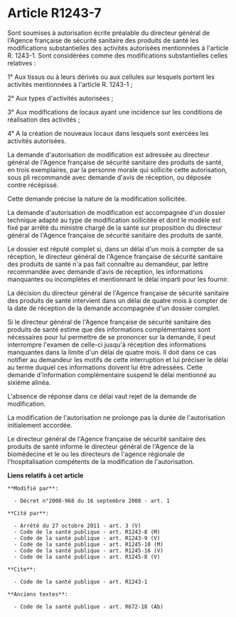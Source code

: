 # Article R1243-7

Sont soumises à autorisation écrite préalable du directeur général de l'Agence française de sécurité sanitaire des produits
de santé les modifications substantielles des activités autorisées mentionnées à l'article R. 1243-1. Sont considérées comme
des modifications substantielles celles relatives : 

1° Aux tissus ou à leurs dérivés ou aux cellules sur lesquels portent les activités mentionnées à l'article R. 1243-1 ; 

2° Aux types d'activités autorisées ; 

3° Aux modifications de locaux ayant une incidence sur les conditions de réalisation des activités ; 

4° A la création de nouveaux locaux dans lesquels sont exercées les activités autorisées. 

La demande d'autorisation de modification est adressée au directeur général de l'Agence française de sécurité sanitaire des
produits de santé, en trois exemplaires, par la personne morale qui sollicite cette autorisation, sous pli recommandé avec
demande d'avis de réception, ou déposée contre récépissé. 

Cette demande précise la nature de la modification sollicitée. 

La demande d'autorisation de modification est accompagnée d'un dossier technique adapté au type de modification sollicitée et
dont le modèle est fixé par arrêté du ministre chargé de la santé sur proposition du directeur général de l'Agence française
de sécurité sanitaire des produits de santé. 

Le dossier est réputé complet si, dans un délai d'un mois à compter de sa réception, le directeur général de l'Agence
française de sécurité sanitaire des produits de santé n'a pas fait connaître au demandeur, par lettre recommandée avec
demande d'avis de réception, les informations manquantes ou incomplètes et mentionnant le délai imparti pour les fournir. 

La décision du directeur général de l'Agence française de sécurité sanitaire des produits de santé intervient dans un délai
de quatre mois à compter de la date de réception de la demande accompagnée d'un dossier complet. 

Si le directeur général de l'Agence française de sécurité sanitaire des produits de santé estime que des informations
complémentaires sont nécessaires pour lui permettre de se prononcer sur la demande, il peut interrompre l'examen de celle-ci
jusqu'à réception des informations manquantes dans la limite d'un délai de quatre mois. Il doit dans ce cas notifier au
demandeur les motifs de cette interruption et lui préciser le délai au terme duquel ces informations doivent lui être
adressées. Cette demande d'information complémentaire suspend le délai mentionné au sixième alinéa.

L'absence de réponse dans ce délai vaut rejet de la demande de modification. 

La modification de l'autorisation ne prolonge pas la durée de l'autorisation initialement accordée. 

Le directeur général de l'Agence française de sécurité sanitaire des produits de santé informe le directeur général de
l'Agence de la biomédecine et le ou les directeurs de l'agence régionale de l'hospitalisation compétents de la modification
de l'autorisation.

**Liens relatifs à cet article**

	**Modifié par**:

	  - Décret n°2008-968 du 16 septembre 2008 - art. 1

	**Cité par**:

	  - Arrêté du 27 octobre 2011 - art. 3 (V)
	  - Code de la santé publique - art. R1243-8 (M)
	  - Code de la santé publique - art. R1243-9 (V)
	  - Code de la santé publique - art. R1245-10 (M)
	  - Code de la santé publique - art. R1245-16 (V)
	  - Code de la santé publique - art. R1245-8 (V)

	**Cite**:

	  - Code de la santé publique - art. R1243-1

	**Anciens textes**:

	  - Code de la santé publique - art. R672-18 (Ab)
